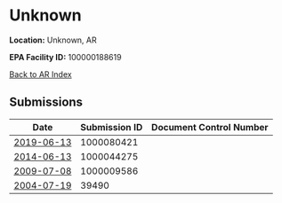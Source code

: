 # Unknown

**Location:** Unknown, AR

**EPA Facility ID:** 100000188619

[Back to AR Index](../../index.md)

## Submissions

| Date | Submission ID | Document Control Number |
|------|--------------|-------------------------|
| [2019-06-13](submissions/1000080421.md) | 1000080421 |  |
| [2014-06-13](submissions/1000044275.md) | 1000044275 |  |
| [2009-07-08](submissions/1000009586.md) | 1000009586 |  |
| [2004-07-19](submissions/39490.md) | 39490 |  |
